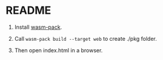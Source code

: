 # README

1. Install [wasm-pack](https://rustwasm.github.io/wasm-pack/installer/).

2. Call `wasm-pack build --target web` to create ./pkg folder.

3. Then open index.html in a browser.